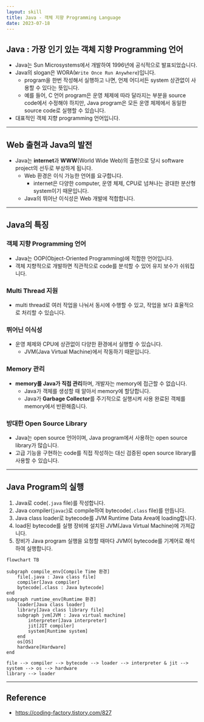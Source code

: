 ```yaml
---
layout: skill
title: Java - 객체 지향 Programming Language
date: 2023-07-18
---
```





## Java : 가장 인기 있는 객체 지향 Programming 언어

- Java는 Sun Microsystems에서 개발하여 1996년에 공식적으로 발표되었습니다.
- Java의 slogan은 WORA(`Write Once Run Anywhere`)입니다.
    - program을 한번 작성해서 실행하고 나면, 언제 어디서든 system 상관없이 사용할 수 있다는 뜻입니다.
    - 예를 들어, C 언어 program은 운영 체제에 따라 달라지는 부분을 source code에서 수정해야 하지만, Java program은 모든 운영 체제에서 동일한 source code로 실행할 수 있습니다.
- 대표적인 객체 지향 programming 언어입니다.




---




## Web 출현과 Java의 발전

- Java는 **internet**과 **WWW**(World Wide Web)의 출현으로 당시 software project의 선두로 부상하게 됩니다.
    - Web 환경은 이식 가능한 언어를 요구합니다.
        - internet은 다양한 computer, 운영 체제, CPU로 넘쳐나는 광대한 분산형 system이기 때문입니다.
    - Java의 뛰어난 이식성은 Web 개발에 적합합니다.




---




## Java의 특징


### 객체 지향 Programming 언어

- Java는 OOP(Object-Oriented Programming)에 적합한 언어입니다.
- 객체 지향적으로 개발하면 직관적으로 code를 분석할 수 있어 유지 보수가 쉬워집니다.


### Multi Thread 지원

- multi thread로 여러 작업을 나눠서 동시에 수행할 수 있고, 작업을 보다 효율적으로 처리할 수 있습니다.


### ️뛰어닌 이식성

- 운영 체제와 CPU에 상관없이 다양한 환경에서 실행할 수 있습니다.
    - JVM(Java Virtual Machine)에서 작동하기 때문입니다.


### Memory 관리

- **memory를 Java가 직접 관리**하며, 개발자는 memory에 접근할 수 없습니다.
    - Java가 객체를 생성할 때 알아서 memory에 할당합니다.
    - Java가 **Garbage Collector**를 주기적으로 실행시켜 사용 완료된 객체를 memory에서 반환해줍니다.


### 방대한 Open Source Library

- Java는 open source 언어이며, Java program에서 사용하는 open source library가 많습니다.
- 고급 기능을 구현하는 code를 직접 작성하는 대신 검증된 open source library를 사용할 수 있습니다.




---




## Java Program의 실행

1. Java로 code(`.java` file)를 작성합니다.
2. Java compiler(`javac`)로 compile하여 bytecode(`.class` file)를 만듭니다.
3. Java class loader로 bytecode를 JVM Runtime Data Area에 loading합니다.
4. load된 bytecode를 실행 장비에 설치된 JVM(Java Virtual Machine)에 가져갑니다.
5. 장비가 Java program 실행을 요청할 때마다 JVM이 bytecode를 기계어로 해석하여 실행합니다.

```mermaid
flowchart TB

subgraph compile_env[Compile Time 환경]
    file[.java : Java class file]
    compiler[Java compiler]
    bytecode[.class : Java bytecode]
end
subgraph rumtime_env[Rumtime 환경]
    loader[Java class loader]
    library[Java class library file]
    subgraph jvm[JVM : Java virtual machine]
        interpreter[Java interpreter]
        jit[JIT compiler]
        system[Runtime system]
    end
    os[OS]
    hardware[Hardware]
end

file --> compiler --> bytecode --> loader --> interpreter & jit --> system --> os --> hardware
library --> loader
```




---




## Reference

- <https://coding-factory.tistory.com/827>
